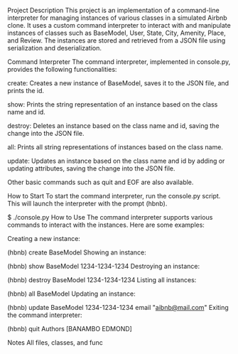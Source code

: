 Project Description
This project is an implementation of a command-line interpreter for managing instances of various classes in a simulated Airbnb clone. It uses a custom command interpreter to interact with and manipulate instances of classes such as BaseModel, User, State, City, Amenity, Place, and Review. The instances are stored and retrieved from a JSON file using serialization and deserialization.

Command Interpreter
The command interpreter, implemented in console.py, provides the following functionalities:

create: Creates a new instance of BaseModel, saves it to the JSON file, and prints the id.

show: Prints the string representation of an instance based on the class name and id.

destroy: Deletes an instance based on the class name and id, saving the change into the JSON file.

all: Prints all string representations of instances based on the class name.

update: Updates an instance based on the class name and id by adding or updating attributes, saving the change into the JSON file.

Other basic commands such as quit and EOF are also available.

How to Start
To start the command interpreter, run the console.py script. This will launch the interpreter with the prompt (hbnb).

$ ./console.py
How to Use
The command interpreter supports various commands to interact with the instances. Here are some examples:

Creating a new instance:

(hbnb) create BaseModel
Showing an instance:

(hbnb) show BaseModel 1234-1234-1234
Destroying an instance:

(hbnb) destroy BaseModel 1234-1234-1234
Listing all instances:

(hbnb) all BaseModel
Updating an instance:

(hbnb) update BaseModel 1234-1234-1234 email "aibnb@mail.com"
Exiting the command interpreter:

(hbnb) quit
Authors
[BANAMBO EDMOND]

Notes
All files, classes, and func
